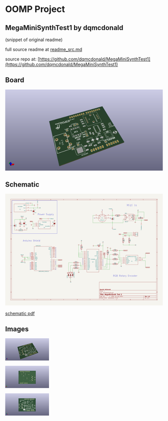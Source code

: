 # OOMP Project  
## MegaMiniSynthTest1  by dqmcdonald  
  
(snippet of original readme)  
  
  
  full source readme at [readme_src.md](readme_src.md)  
  
source repo at: [https://github.com/dqmcdonald/MegaMiniSynthTest1](https://github.com/dqmcdonald/MegaMiniSynthTest1)  
## Board  
  
[![working_3d.png](working_3d_600.png)](working_3d.png)  
## Schematic  
  
[![working_schematic.png](working_schematic_600.png)](working_schematic.png)  
  
[schematic pdf](working_schematic.pdf)  
## Images  
  
[![working_3d.png](working_3d_140.png)](working_3d.png)  
  
[![working_3d_back.png](working_3d_back_140.png)](working_3d_back.png)  
  
[![working_3d_front.png](working_3d_front_140.png)](working_3d_front.png)  
